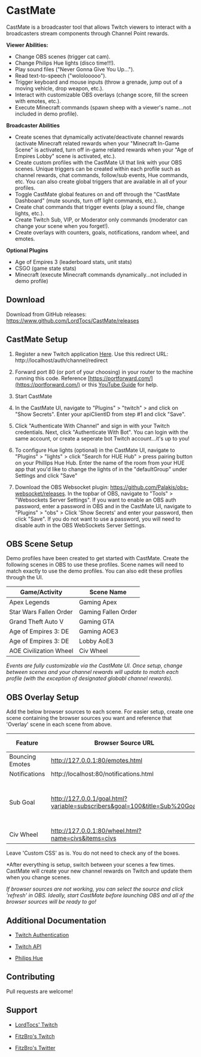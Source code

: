 # CastMate

CastMate is a broadcaster tool that allows Twitch viewers to interact with a broadcasters stream components through Channel Point rewards. 

**Viewer Abilities:**
 - Change OBS scenes (trigger cat cam).
 - Change Philips Hue lights (disco time!!!).
 - Play sound files ("Never Gonna Give You Up...").
 - Read text-to-speech ("wololooooo").
 - Trigger keyboard and mouse inputs (throw a grenade, jump out of a moving vehicle, drop weapon, etc.).
 - Interact with customizable OBS overlays (change score, fill the screen with emotes, etc.).
 - Execute Minecraft commands (spawn sheep with a viewer's name...not included in demo profile).
 
**Broadcaster Abilities**
- Create scenes that dynamically activate/deactivate channel rewards (activate Minecraft related rewards when your "Minecraft In-Game Scene" is activated, turn off in-game related rewards when your "Age of Empires Lobby" scene is activated, etc.).
- Create custom profiles with the CastMate UI that link with your OBS scenes. Unique triggers can be created within each profile such as channel rewards, chat commands, follow/sub events, Hue commands, etc. You can also create global triggers that are available in all of your profiles. 
- Toggle CastMate global features on and off through the "CastMate Dashboard" (mute sounds, turn off light commands, etc.).
- Create chat commands that trigger events (play a sound file, change lights, etc.).
- Create Twitch Sub, VIP, or Moderator only commands (moderator can change your scene when you forget!).
 - Create overlays with counters, goals, notifications, random wheel, and emotes.

 **Optional Plugins**
 - Age of Empires 3 (leaderboard stats, unit stats)
 - CSGO (game state stats)
 - Minecraft (execute Minecraft commands dynamically...not included in demo profile)

## Download
Download from GitHub releases: https://www.github.com/LordTocs/CastMate/releases
  
## CastMate Setup

1. Register a new Twitch application [Here](https://dev.twitch.tv/console/apps/create). Use this redirect URL: http://localhost/auth/channel/redirect

2. Forward port 80 (or port of your choosing) in your router to the machine running this code. Reference [https://portforward.com/](https://portforward.com/) or this [YouTube Guide](https://www.youtube.com/watch?v=NTLDsEuQlYc&ab_channel=TheBreakdown) for help.

3. Start CastMate

4. In the CastMate UI, navigate to "Plugins" > "twitch" > and click on "Show Secrets". Enter your apiClientID from step #1 and click "Save". 

5. Click "Authenticate With Channel" and sign in with your Twitch credentials. Next, click "Authenticate With Bot". You can login with the same account, or create a seperate bot Twitch account...it's up to you!

6. To configure Hue lights (optional) in the CastMate UI, navigate to "Plugins" > "lights" > click "Search for HUE Hub" > press pairing button on your Phillips Hue Hub. Enter the name of the room from your HUE app that you'd like to change the lights of in the "defaultGroup" under Settings and click "Save"

7. Download the OBS Websocket plugin: https://github.com/Palakis/obs-websocket/releases. In the topbar of OBS, navigate to "Tools" > "Websockets Server Settings". If you want to enable an OBS auth password, enter a password in OBS and in the CastMate UI, navigate to "Plugins" > "obs" > Click 'Show Secrets' and enter your password, then click "Save". If you do not want to use a password, you will need to disable auth in the OBS WebSockets Server Settings.

## OBS Scene Setup

Demo profiles have been created to get started with CastMate. Create the following scenes in OBS to use these profiles. Scene names will need to match exactly to use the demo profiles. You can also edit these profiles through the UI.

Game/Activity | Scene Name| 
|----|--------------------|
| Apex Legends | Gaming Apex |  
| Star Wars Fallen Order | Gaming Fallen Order |
| Grand Theft Auto V | Gaming GTA |
| Age of Empires 3: DE | Gaming AOE3|
| Age of Empires 3: DE | Lobby AoE3|
| AOE Civilization Wheel | Civ Wheel |

*Events are fully customizable via the CastMate UI.*
*Once setup, change between scenes and your channel rewards will update to match each profile (with the exception of designated globabl channel rewards).*

## OBS Overlay Setup

Add the below browser sources to each scene. For easier setup, create one scene containing the browser sources you want and reference that 'Overlay' scene in each scene from above.

Feature| Browser Source URL | Example Size |Configuration
|---------|-----------------|--------------|-------------|
| Bouncing Emotes | http://127.0.0.1:80/emotes.html | 1920x1080 | N/A |
| Notifications | http://localhost:80/notifications.html | 650x350 | N/A |
| Sub Goal | http://127.0.0.1/goal.html?variable=subscribers&goal=100&title=Sub%20Goal | 800x600 | Update the 'goal' and 'title' variables in the URL to your liking | 
| Civ Wheel | http://127.0.0.1:80/wheel.html?name=civs&items=civs | 800 x 600 | N/A |

Leave 'Custom CSS' as is. You do not need to check any of the boxes.

*After everything is setup, switch between your scenes a few times. CastMate will create your new channel rewards on Twitch and update them when you change scenes. 

*If browser sources are not working, you can select the source and click 'refresh' in OBS. Ideally, start CastMate before launching OBS and all of the browser sources will be ready to go!*

## Additional Documentation

*  [Twitch Authentication](https://dev.twitch.tv/docs/authentication)

*  [Twitch API](https://dev.twitch.tv/docs/api/)

*  [Philips Hue](https://developers.meethue.com/develop/get-started-2/)

## Contributing

Pull requests are welcome!

## Support
*  [LordTocs' Twitch](https://www.twitch.tv/lordtocs)

*  [FitzBro's Twitch](https://www.twitch.tv/fitzbro)

*  [FitzBro's Twitter](https://twitter.com/fitzbro_gaming)
